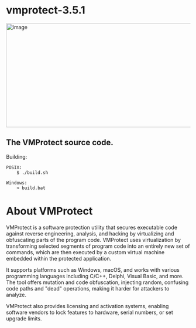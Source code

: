 # vmprotect-3.5.1
<img width="614" height="284" alt="image" src="https://github.com/user-attachments/assets/33a67cb9-993d-4ada-b03f-12b235d9a3a2" />


## The VMProtect source code.

Building:

	POSIX:
		$ ./build.sh

	Windows:
		> build.bat

# About VMProtect

VMProtect is a software protection utility that secures executable code against reverse engineering, analysis, and hacking by virtualizing and obfuscating parts of the program code. VMProtect uses virtualization by transforming selected segments of program code into an entirely new set of commands, which are then executed by a custom virtual machine embedded within the protected application. 

It supports platforms such as Windows, macOS, and works with various programming languages including C/C++, Delphi, Visual Basic, and more. The tool offers mutation and code obfuscation, injecting random, confusing code paths and "dead" operations, making it harder for attackers to analyze.

VMProtect also provides licensing and activation systems, enabling software vendors to lock features to hardware, serial numbers, or set upgrade limits.


